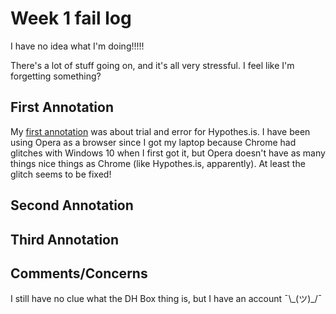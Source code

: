 # Week 1 fail log
I have no idea what I'm doing!!!!!

There's a lot of stuff going on, and it's all very stressful. I feel like I'm forgetting something? 

## First Annotation

My [first annotation](https://hyp.is/8NgdlHH6EemyKIMFaG_6Yw/workbook.craftingdigitalhistory.ca/introduction/crafting-digital-history/) was about trial and error for Hypothes.is. I have been using Opera as a browser since I got my laptop because Chrome had glitches with Windows 10 when I first got it, but Opera doesn't have as many things nice things as Chrome (like Hypothes.is, apparently). At least the glitch seems to be fixed! 

## Second Annotation

## Third Annotation

## Comments/Concerns
I still have no clue what the DH Box thing is, but I have an account ¯\\\_(ツ)_/¯

